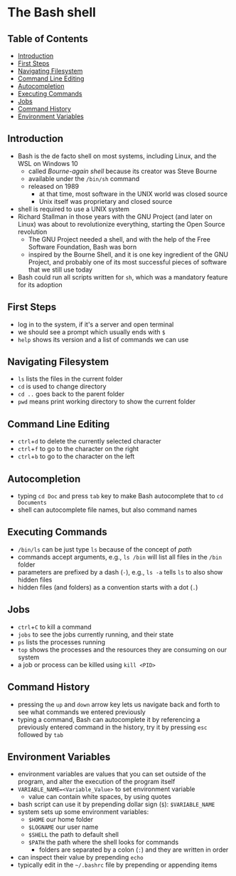# The Bash shell

## Table of Contents <!-- omit in toc -->

- [Introduction](#introduction)
- [First Steps](#first-steps)
- [Navigating Filesystem](#navigating-filesystem)
- [Command Line Editing](#command-line-editing)
- [Autocompletion](#autocompletion)
- [Executing Commands](#executing-commands)
- [Jobs](#jobs)
- [Command History](#command-history)
- [Environment Variables](#environment-variables)


## Introduction

- Bash is the de facto shell on most systems, including Linux, and the WSL on Windows 10
  - called _Bourne-again shell_ because its creator was Steve Bourne
  - available under the `/bin/sh` command
  - released on 1989
    - at that time, most software in the UNIX world was closed source
    - Unix itself was proprietary and closed source
- shell is required to use a UNIX system
- Richard Stallman in those years with the GNU Project (and later on Linux) was about to revolutionize everything, starting the Open Source revolution
  - The GNU Project needed a shell, and with the help of the Free Software Foundation, Bash was born
  - inspired by the Bourne Shell, and it is one key ingredient of the GNU Project, and probably one of its most successful pieces of software that we still use today
- Bash could run all scripts written for `sh`, which was a mandatory feature for its adoption


## First Steps

- log in to the system, if it's a server and open terminal
- we should see a prompt which usually ends with `$`
- `help` shows its version and a list of commands we can use


## Navigating Filesystem

- `ls` lists the files in the current folder
- `cd` is used to change directory
- `cd ..` goes back to the parent folder
- `pwd` means print working directory to show the current folder


## Command Line Editing

- `ctrl`+`d` to delete the currently selected character
- `ctrl`+`f` to go to the character on the right
- `ctrl`+`b` to go to the character on the left


## Autocompletion

- typing `cd Doc` and press `tab` key to make Bash autocomplete that to `cd Documents`
- shell can autocomplete file names, but also command names


## Executing Commands

- `/bin/ls` can be just type `ls` because of the concept of _path_
- commands accept arguments, e.g., `ls /bin` will list all files in the `/bin` folder
- parameters are prefixed by a dash (`-`), e.g., `ls -a` tells `ls` to also show hidden files
- hidden files (and folders) as a convention starts with a dot (`.`)


## Jobs

- `ctrl`+`C` to kill a command
- `jobs` to see the jobs currently running, and their state
- `ps` lists the processes running
- `top` shows the processes and the resources they are consuming on our system
- a job or process can be killed using `kill <PID>`


## Command History

- pressing the `up` and `down` arrow key lets us navigate back and forth to see what commands we entered previously
- typing a command, Bash can autocomplete it by referencing a previously entered command in the history, try it by pressing `esc` followed by `tab`


## Environment Variables

- environment variables are values that you can set outside of the program, and alter the execution of the program itself
- `VARIABLE_NAME=<Variable_Value>` to set environment variable
  - value can contain white spaces, by using quotes
- bash script can use it by prepending dollar sign (`$`): `$VARIABLE_NAME`
- system sets up some environment variables:
  - `$HOME` our home folder
  - `$LOGNAME` our user name
  - `$SHELL` the path to default shell
  - `$PATH` the path where the shell looks for commands
    - folders are separated by a colon (`:`) and they are written in order
- can inspect their value by prepending `echo`
- typically edit in the `~/.bashrc` file by prepending or appending items
